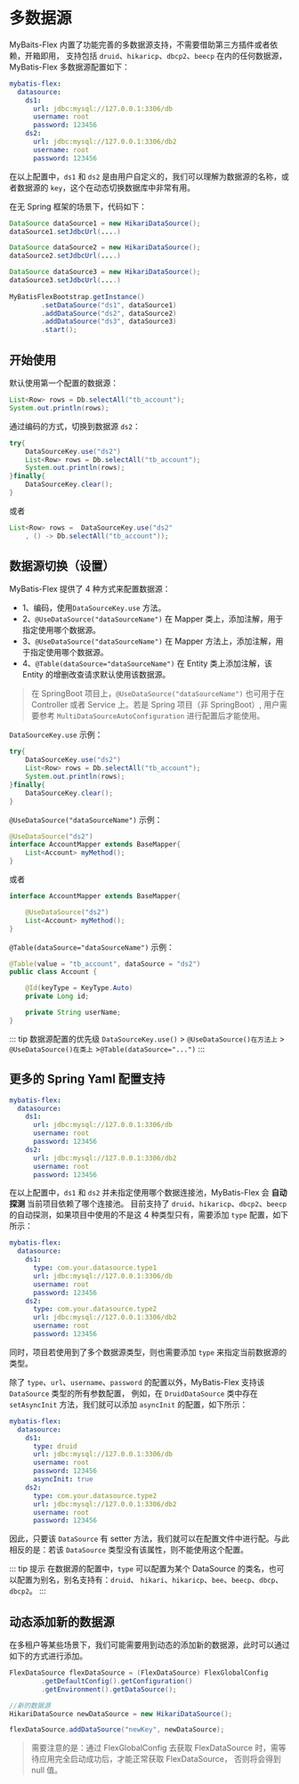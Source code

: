 # 多数据源

MyBaits-Flex 内置了功能完善的多数据源支持<Badge type="tip" text="^1.0.6" />，不需要借助第三方插件或者依赖，开箱即用，
支持包括 `druid`、`hikaricp`、`dbcp2`、`beecp` 在内的任何数据源，MyBatis-Flex 多数据源配置如下：

```yaml
mybatis-flex:
  datasource:
    ds1:
      url: jdbc:mysql://127.0.0.1:3306/db
      username: root
      password: 123456
    ds2:
      url: jdbc:mysql://127.0.0.1:3306/db2
      username: root
      password: 123456
```

在以上配置中，`ds1` 和 `ds2` 是由用户自定义的，我们可以理解为数据源的名称，或者数据源的 `key`，这个在动态切换数据库中非常有用。

在无 Spring 框架的场景下，代码如下：

```java
DataSource dataSource1 = new HikariDataSource();
dataSource1.setJdbcUrl(....)

DataSource dataSource2 = new HikariDataSource();
dataSource2.setJdbcUrl(....)

DataSource dataSource3 = new HikariDataSource();
dataSource3.setJdbcUrl(....)
        
MyBatisFlexBootstrap.getInstance()
        .setDataSource("ds1", dataSource1)
        .addDataSource("ds2", dataSource2)
        .addDataSource("ds3", dataSource3)
        .start();
```
## 开始使用

默认使用第一个配置的数据源：

```java
List<Row> rows = Db.selectAll("tb_account");
System.out.println(rows);
```

通过编码的方式，切换到数据源 `ds2`：

```java 2,6
try{
    DataSourceKey.use("ds2")
    List<Row> rows = Db.selectAll("tb_account");
    System.out.println(rows); 
}finally{
    DataSourceKey.clear(); 
}
```

或者

```java
List<Row> rows =  DataSourceKey.use("ds2"
    , () -> Db.selectAll("tb_account"));
```

## 数据源切换（设置）

MyBatis-Flex 提供了 4 种方式来配置数据源：
- 1、编码，使用`DataSourceKey.use` 方法。
- 2、`@UseDataSource("dataSourceName")` 在 Mapper 类上，添加注解，用于指定使用哪个数据源。
- 3、`@UseDataSource("dataSourceName")` 在 Mapper 方法上，添加注解，用于指定使用哪个数据源。
- 4、`@Table(dataSource="dataSourceName")` 在 Entity 类上添加注解，该 Entity 的增删改查请求默认使用该数据源。

> 在 SpringBoot 项目上，`@UseDataSource("dataSourceName")` 也可用于在 Controller 或者 Service 上。若是 Spring 项目（非 SpringBoot）,
> 用户需要参考 `MultiDataSourceAutoConfiguration` 进行配置后才能使用。


`DataSourceKey.use` 示例：
```java 2,6
try{
    DataSourceKey.use("ds2")
    List<Row> rows = Db.selectAll("tb_account");
    System.out.println(rows); 
}finally{
    DataSourceKey.clear(); 
}
```

`@UseDataSource("dataSourceName")` 示例：

```java 1
@UseDataSource("ds2")
interface AccountMapper extends BaseMapper{
    List<Account> myMethod();
}
```

或者
```java 3
interface AccountMapper extends BaseMapper{

    @UseDataSource("ds2")
    List<Account> myMethod();
}
```



`@Table(dataSource="dataSourceName")` 示例：
```java 1
@Table(value = "tb_account", dataSource = "ds2")
public class Account {

    @Id(keyType = KeyType.Auto)
    private Long id;

    private String userName;
}
```

::: tip 数据源配置的优先级
`DataSourceKey.use()` > `@UseDataSource()在方法上` > `@UseDataSource()在类上` >`@Table(dataSource="...")`
:::

## 更多的 Spring Yaml 配置支持
```yaml
mybatis-flex:
  datasource:
    ds1:
      url: jdbc:mysql://127.0.0.1:3306/db
      username: root
      password: 123456
    ds2:
      url: jdbc:mysql://127.0.0.1:3306/db2
      username: root
      password: 123456
```
在以上配置中，`ds1` 和 `ds2` 并未指定使用哪个数据连接池，MyBatis-Flex 会 **自动探测** 当前项目依赖了哪个连接池。
目前支持了 `druid`、`hikaricp`、`dbcp2`、`beecp` 的自动探测，如果项目中使用的不是这 4 种类型只有，需要添加 `type` 配置，如下所示：

```yaml 4,9
mybatis-flex:
  datasource:
    ds1:
      type: com.your.datasource.type1
      url: jdbc:mysql://127.0.0.1:3306/db
      username: root
      password: 123456
    ds2:
      type: com.your.datasource.type2
      url: jdbc:mysql://127.0.0.1:3306/db2
      username: root
      password: 123456
```

同时，项目若使用到了多个数据源类型，则也需要添加 `type` 来指定当前数据源的类型。


除了 `type`、`url`、`username`、`password` 的配置以外，MyBatis-Flex 支持该 `DataSource` 类型的所有参数配置，
例如，在 `DruidDataSource` 类中存在 `setAsyncInit` 方法，我们就可以添加 `asyncInit` 的配置，如下所示：

```yaml 8
mybatis-flex:
  datasource:
    ds1:
      type: druid
      url: jdbc:mysql://127.0.0.1:3306/db
      username: root
      password: 123456
      asyncInit: true
    ds2:
      type: com.your.datasource.type2
      url: jdbc:mysql://127.0.0.1:3306/db2
      username: root
      password: 123456
```

因此，只要该 `DataSource` 有 setter 方法，我们就可以在配置文件中进行配。与此相反的是：若该 `DataSource` 类型没有该属性，则不能使用这个配置。

::: tip 提示
在数据源的配置中，`type` 可以配置为某个 DataSource 的类名，也可以配置为别名，别名支持有：`druid`、
`hikari`、`hikaricp`、`bee`、`beecp`、`dbcp`、`dbcp2`。
:::

## 动态添加新的数据源

在多租户等某些场景下，我们可能需要用到动态的添加新的数据源，此时可以通过如下的方式进行添加。

```java
FlexDataSource flexDataSource = (FlexDataSource) FlexGlobalConfig
        .getDefaultConfig().getConfiguration()
        .getEnvironment().getDataSource();

//新的数据源
HikariDataSource newDataSource = new HikariDataSource();

flexDataSource.addDataSource("newKey", newDataSource);
```

> 需要注意的是：通过 FlexGlobalConfig 去获取 FlexDataSource 时，需等待应用完全启动成功后，才能正常获取 FlexDataSource，
> 否则将会得到 null 值。